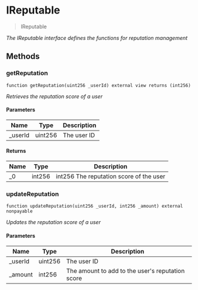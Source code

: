 # IReputable



> IReputable



*The IReputable interface defines the functions for reputation management*

## Methods

### getReputation

```solidity
function getReputation(uint256 _userId) external view returns (int256)
```



*Retrieves the reputation score of a user*

#### Parameters

| Name | Type | Description |
|---|---|---|
| _userId | uint256 | The user ID |

#### Returns

| Name | Type | Description |
|---|---|---|
| _0 | int256 | int256 The reputation score of the user |

### updateReputation

```solidity
function updateReputation(uint256 _userId, int256 _amount) external nonpayable
```



*Updates the reputation score of a user*

#### Parameters

| Name | Type | Description |
|---|---|---|
| _userId | uint256 | The user ID |
| _amount | int256 | The amount to add to the user&#39;s reputation score |




